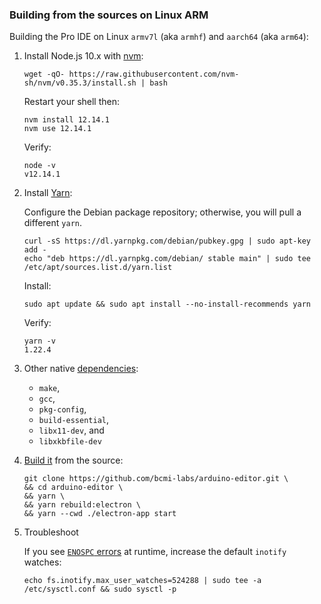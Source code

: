 ### Building from the sources on Linux ARM

Building the Pro IDE on Linux `armv7l` (aka `armhf`) and `aarch64` (aka `arm64`):

1. Install Node.js 10.x with [nvm](https://github.com/nvm-sh/nvm#install--update-script):
    ```
    wget -qO- https://raw.githubusercontent.com/nvm-sh/nvm/v0.35.3/install.sh | bash
    ```
    Restart your shell then:
    ```
    nvm install 12.14.1
    nvm use 12.14.1
    ```
    Verify:
    ```
    node -v
    v12.14.1
    ```

2. Install [Yarn](https://classic.yarnpkg.com/en/docs/install/#debian-stable):

    Configure the Debian package repository; otherwise, you will pull a different `yarn`.
    ```
    curl -sS https://dl.yarnpkg.com/debian/pubkey.gpg | sudo apt-key add -
    echo "deb https://dl.yarnpkg.com/debian/ stable main" | sudo tee /etc/apt/sources.list.d/yarn.list
    ```
    Install:
    ```
    sudo apt update && sudo apt install --no-install-recommends yarn
    ```
    Verify:
    ```
    yarn -v
    1.22.4
    ```

3. Other native [dependencies](https://github.com/eclipse-theia/theia/blob/master/doc/Developing.md#prerequisites):
    - `make`,
    - `gcc`,
    - `pkg-config`,
    - `build-essential`,
    - `libx11-dev`, and
    - `libxkbfile-dev`

4. [Build it](https://github.com/bcmi-labs/arduino-editor#build-from-source) from the source:
    ```
    git clone https://github.com/bcmi-labs/arduino-editor.git \
    && cd arduino-editor \
    && yarn \
    && yarn rebuild:electron \
    && yarn --cwd ./electron-app start
    ```

5. Troubleshoot

    If you see [`ENOSPC` errors](https://github.com/eclipse-theia/theia/blob/master/doc/Developing.md#linux) at runtime, increase the default `inotify` watches:
    ```
    echo fs.inotify.max_user_watches=524288 | sudo tee -a /etc/sysctl.conf && sudo sysctl -p
    ```
